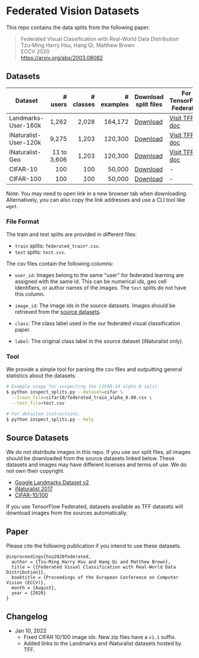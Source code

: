# Federated Vision Datasets

This repo contains the data splits from the following paper.

> Federated Visual Classification with Real-World Data Distribution<br>
Tzu-Ming Harry Hsu, Hang Qi, Matthew Brown<br>
ECCV 2020<br>
https://arxiv.org/abs/2003.08082

## Datasets

Dataset               | # users     | # classes | # examples | Download split files          | For TensorFlow Federated   |
--------------------- | ----------: | --------: | ---------: | ----------------------------- |----------------------------|
Landmarks-User-160k   | 1,262       | 2,028     | 164,172    | [Download][dl-landmarks-user] | [Visit TFF doc][tff-gldv2] |
iNaturalist-User-120k | 9,275       | 1,203     | 120,300    | [Download][dl-inat-user]      | [Visit TFF doc][tff-inat]  |
iNaturalist-Geo       | 11 to 3,606 | 1,203     | 120,300    | [Download][dl-inat-geo]       | [Visit TFF doc][tff-inat]  |
CIFAR-10              | 100         | 100       | 50,000     | [Download][dl-cifar10]        | -                          |
CIFAR-100             | 100         | 100       | 50,000     | [Download][dl-cifar100]       | -                          |

[dl-landmarks-user]: http://storage.googleapis.com/gresearch/federated-vision-datasets/landmarks-user-160k.zip
[dl-inat-user]: http://storage.googleapis.com/gresearch/federated-vision-datasets/inaturalist-user-120k.zip
[dl-inat-geo]: http://storage.googleapis.com/gresearch/federated-vision-datasets/inaturalist-geo.zip
[dl-cifar10]: http://storage.googleapis.com/gresearch/federated-vision-datasets/cifar10_v1.1.zip
[dl-cifar100]: http://storage.googleapis.com/gresearch/federated-vision-datasets/cifar100_v1.1.zip
[tff-gldv2]: https://www.tensorflow.org/federated/api_docs/python/tff/simulation/datasets/gldv2
[tff-inat]: https://www.tensorflow.org/federated/api_docs/python/tff/simulation/datasets/inaturalist

Note: You may need to open link in a new browser tab when downloading.
Alternatively, you can also copy the link addresses and use a CLI tool like `wget`.

### File Format

The train and test splits are provided in different files:

*   `train` splits: `federated_train*.csv`.
*   `test` splits: `test.csv`.

The csv files contain the following columns:

*   `user_id`: Images belong to the same "user" for federated learning are
    assigned with the same id. This can be numerical ids, geo cell identifiers,
    or author names of the images. The `test` splits do not have this column.

*   `image_id`: The image ids in the source datasets. Images should be
    retrieved from the [source datasets](#source-datasets).

*   `class`: The class label used in the our federated visual classification
    paper.

*   `label`: The original class label in the source dataset (iNaturalist only).


### Tool

We provide a simple tool for parsing the csv files and outputting general statistics about the datasets.

```bash
# Example usage for inspecting the CIFAR-10 alpha-0 split.
$ python inspect_splits.py --dataset=cifar \
  --train_file=cifar10/federated_train_alpha_0.00.csv \
  --test_file=test.csv

# For detailed instructions.
$ python inspect_splits.py --help
```

## Source Datasets

We do not distribute images in this repo. If you use our split files, 
all images should be downloaded from the source datasets linked below.
These datasets and images may have different licenses and terms of use.
We do not own their copyright.

*  [Google Landmarks Dataset v2](https://github.com/cvdfoundation/google-landmark)
*  [iNaturalist 2017](https://github.com/visipedia/inat_comp/tree/master/2017)
*  [CIFAR-10/100](https://www.cs.toronto.edu/~kriz/cifar.html)

If you use TensorFlow Federated, datasets available as TFF datasets will
download images from the sources automatically.

## Paper

Please cite the following publication if you intend to use these datasets.

```
@inproceedings{hsu2020federated,
  author = {Tzu-Ming Harry Hsu and Hang Qi and Matthew Brown},
  title = {{Federated Visual Classification with Real-World Data Distribution}},
  booktitle = {Proceedings of the European Conference on Computer Vision (ECCV)},
  month = {August},
  year = {2020}
}
```

## Changelog

* Jan 10, 2022
  * Fixed CIFAR 10/100 image ids. New zip files have a `v1.1` suffix.
  * Added links to the Landmarks and iNaturalist datasets hosted by TFF.
